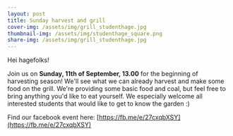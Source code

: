 ```yaml
---
layout: post
title: Sunday harvest and grill
cover-img: /assets/img/grill_studenthage.jpg
thumbnail-img: /assets/img/studenthage_square.png
share-img: /assets/img/grill_studenthage.jpg
---
```


Hei hagefolks!

Join us on **Sunday, 11th of September, 13.00** for the beginning of harvesting season! We'll see what we can already harvest and make some food on the grill. We're providing some basic food and coal, but feel free to bring anything you'd like to eat yourself. We especially welcome all interested students that would like to get to know the garden :)

Find our facebook event here: [https://fb.me/e/27cxqbXSY](https://fb.me/e/27cxqbXSY)
